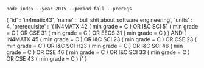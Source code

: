 `node index --year 2015 --period fall --prereqs`

{
    'id' : 'in4matix43',
    'name' : 'bull shit about software engineering',
    'units' : 4,
    'prerequisite' : '( IN4MATX 42 ( min grade = C ) OR I&C SCI 51 ( min grade = C ) OR CSE 31 ( min grade = C ) OR EECS 31 ( min grade = C ) ) AND ( IN4MATX 45 ( min grade = C ) OR I&C SCI 23 ( min grade = C ) OR CSE 23 ( min grade = C ) OR I&C SCI H23 ( min grade = C ) OR I&C SCI 46 ( min grade = C ) OR CSE 46 ( min grade = C ) OR I&C SCI 33 ( min grade = C ) OR CSE 43 ( min grade = C ) )'
}
